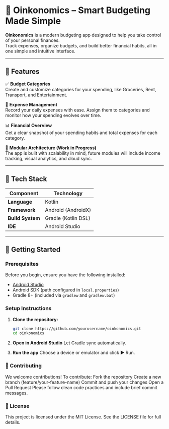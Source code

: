 # 🐷 Oinkonomics – Smart Budgeting Made Simple

**Oinkonomics** is a modern budgeting app designed to help you take control of your personal finances.  
Track expenses, organize budgets, and build better financial habits, all in one simple and intuitive interface.

---

## 🌟 Features

✅ **Budget Categories**  
Create and customize categories for your spending, like Groceries, Rent, Transport, and Entertainment.

💸 **Expense Management**  
Record your daily expenses with ease. Assign them to categories and monitor how your spending evolves over time.

📊 **Financial Overview**  
Get a clear snapshot of your spending habits and total expenses for each category.

🧩 **Modular Architecture (Work in Progress)**  
The app is built with scalability in mind, future modules will include income tracking, visual analytics, and cloud sync.

---

## 🧰 Tech Stack

| Component | Technology |
|------------|-------------|
| **Language** | Kotlin |
| **Framework** | Android (AndroidX) |
| **Build System** | Gradle (Kotlin DSL) |
| **IDE** | Android Studio |

---

## 🚀 Getting Started

### Prerequisites
Before you begin, ensure you have the following installed:
- [Android Studio](https://developer.android.com/studio)
- Android SDK (path configured in `local.properties`)
- Gradle 8+ (included via `gradlew` and `gradlew.bat`)

### Setup Instructions
1. **Clone the repository:**
   ```bash
   git clone https://github.com/yourusername/oinkonomics.git
   cd oinkonomics
2. **Open in Android Studio**
Let Gradle sync automatically.

3. **Run the app**
Choose a device or emulator and click ▶️ Run.

### 🤝 Contributing
We welcome contributions! To contribute:
Fork the repository
Create a new branch (feature/your-feature-name)
Commit and push your changes
Open a Pull Request
Please follow clean code practices and include brief commit messages.

### 🧾 License
This project is licensed under the MIT License.
See the LICENSE file for full details.
